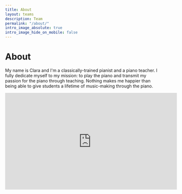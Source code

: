 ```yaml
---
title: About
layout: teams
description: Team
permalink: "/about/"
intro_image_absolute: true
intro_image_hide_on_mobile: false
---
```


# About

My name is Clara and I'm a classically-trained pianist and a piano teacher. I fully dedicate myself to my mission: to play the piano and transmit my passion for the piano through teaching. Nothing makes me happier than being able to give students a lifetime of music-making through the piano.

<iframe width="560" height="315" src="https://www.youtube.com/embed/HyCMpnyrAHI" title="YouTube video player" frameborder="0" allow="accelerometer; autoplay; clipboard-write; encrypted-media; gyroscope; picture-in-picture" allowfullscreen></iframe>

